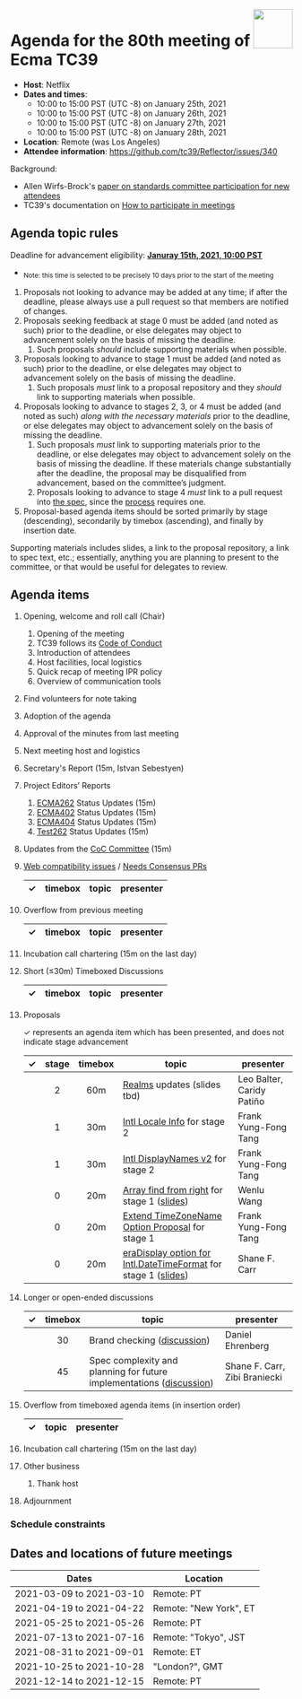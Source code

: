 
<img src="../images/Ecma_RVB-003.jpg" align="right" height="70" alt="" />

# Agenda for the 80th meeting of Ecma TC39

- **Host**: Netflix
- **Dates and times**:
  - 10:00 to 15:00 PST (UTC -8) on January 25th, 2021
  - 10:00 to 15:00 PST (UTC -8) on January 26th, 2021
  - 10:00 to 15:00 PST (UTC -8) on January 27th, 2021
  - 10:00 to 15:00 PST (UTC -8) on January 28th, 2021
- **Location**: Remote (was Los Angeles)
- **Attendee information**: https://github.com/tc39/Reflector/issues/340

Background:
- Allen Wirfs-Brock's [paper on standards committee participation for new attendees](http://wirfs-brock.com/allen/files/papers/standpats-asianplop2016.pdf)
- TC39's documentation on [How to participate in meetings](https://github.com/tc39/how-we-work/blob/master/how-to-participate-in-meetings.md)

## Agenda topic rules

Deadline for advancement eligibility: [**Januray 15th, 2021, 10:00 PST**](https://www.timeanddate.com/countdown/generic?p0=1440&iso=20210115T09&msg=TC39%20Submission%20%20%20%20%20deadline)
  - <sub>Note: this time is selected to be precisely 10 days prior to the start of the meeting</sub>

1. Proposals not looking to advance may be added at any time; if after the deadline, please always use a pull request so that members are notified of changes.
1. Proposals seeking feedback at stage 0 must be added (and noted as such) prior to the deadline, or else delegates may object to advancement solely on the basis of missing the deadline.
    1. Such proposals *should* include supporting materials when possible.
1. Proposals looking to advance to stage 1 must be added (and noted as such) prior to the deadline, or else delegates may object to advancement solely on the basis of missing the deadline.
    1. Such proposals *must* link to a proposal repository and they *should* link to supporting materials when possible.
1. Proposals looking to advance to stages 2, 3, or 4 must be added (and noted as such) *along with the necessary materials* prior to the deadline, or else delegates may object to advancement solely on the basis of missing the deadline.
    1. Such proposals *must* link to supporting materials prior to the deadline, or else delegates may object to advancement solely on the basis of missing the deadline. If these materials change substantially after the deadline, the proposal may be disqualified from advancement, based on the committee’s judgment.
    1. Proposals looking to advance to stage 4 *must* link to a pull request into [the spec](https://github.com/tc39/ecma262), since the [process](https://tc39.github.io/process-document/) requires one.
1. Proposal-based agenda items should be sorted primarily by stage (descending), secondarily by timebox (ascending), and finally by insertion date.

Supporting materials includes slides, a link to the proposal repository, a link to spec text, etc.; essentially, anything you are planning to present to the committee, or that would be useful for delegates to review.

## Agenda items

1. Opening, welcome and roll call (Chair)
    1. Opening of the meeting
    1. TC39 follows its [Code of Conduct](https://tc39.github.io/code-of-conduct/)
    1. Introduction of attendees
    1. Host facilities, local logistics
    1. Quick recap of meeting IPR policy
    1. Overview of communication tools
1. Find volunteers for note taking
1. Adoption of the agenda
1. Approval of the minutes from last meeting
1. Next meeting host and logistics
1. Secretary's Report (15m, Istvan Sebestyen)
1. Project Editors’ Reports
    1. [ECMA262](https://github.com/tc39/ecma262) Status Updates (15m)
    1. [ECMA402](https://github.com/tc39/ecma402) Status Updates (15m)
    1. [ECMA404](https://www.ecma-international.org/publications/standards/Ecma-404.htm) Status Updates (15m)
    1. [Test262](https://github.com/tc39/test262) Status Updates (15m)
1. Updates from the [CoC Committee](https://tc39.es/code-of-conduct/#code-of-conduct-committee) (15m)
1. [Web compatibility issues](https://github.com/tc39/ecma262/issues?utf8=✓&q=is%3Aopen+label%3A%22web+reality%22+is%3Aissue) / [Needs Consensus PRs](https://github.com/tc39/ecma262/pulls?q=is%3Apr+is%3Aopen+label%3A%22needs+consensus%22)

    | ✓ | timebox | topic | presenter |
    |:-:|:-------:|-------|-----------|

1. Overflow from previous meeting

    | ✓ | timebox | topic | presenter |
    |:-:|:-------:|-------|-----------|

1. Incubation call chartering (15m on the last day)

1. Short (&le;30m) Timeboxed Discussions

    | ✓ | timebox | topic | presenter |
    |:-:|:-------:|-------|-----------|

1. Proposals

    ✓ represents an agenda item which has been presented, and does not indicate stage advancement

    | ✓ | stage | timebox | topic | presenter |
    |:-:|:-----:|:-------:|-------|-----------|
    | | 2 | 60m | [Realms](https://github.com/tc39/proposal-realms) updates (slides tbd) | Leo Balter, Caridy Patiño | 
    | | 1 | 30m | [Intl Locale Info](https://github.com/tc39/proposal-intl-locale-info) for stage 2 | Frank Yung-Fong Tang |
    | | 1 | 30m | [Intl DisplayNames v2](https://github.com/tc39/intl-displaynames-v2) for stage 2 | Frank Yung-Fong Tang |
    | | 0 | 20m | [Array find from right](https://github.com/Kingwl/proposal-array-find-from-right) for stage 1 ([slides](https://drive.google.com/file/d/1w5BwvWkOUEXKBdsQLJnzJgyJ92tHRzDl/view)) | Wenlu Wang |
    | | 0 | 20m | [Extend TimeZoneName Option Proposal](https://github.com/FrankYFTang/proposal-intl-extend-timezonename/) for stage 1 | Frank Yung-Fong Tang |
    | | 0 | 20m | [eraDisplay option for Intl.DateTimeFormat](https://github.com/Louis-Aime/proposal-intl-eradisplay) for stage 1 ([slides](https://docs.google.com/presentation/d/1CABEQP_U-vCUxGKXbJmaZKvJZHEdFZZtAHGAOnRbrCY/edit?usp=sharing)) | Shane F. Carr |

1. Longer or open-ended discussions

    | ✓ | timebox | topic | presenter |
    |:-:|:-------:|-------|-----------|
    |   | 30 | Brand checking ([discussion](https://es.discourse.group/t/strong-brand-checking-in-javascript/557)) | Daniel Ehrenberg |
    |   | 45 | Spec complexity and planning for future implementations ([discussion](https://github.com/tc39/ecma402/issues/442)) | Shane F. Carr, Zibi Braniecki |

1. Overflow from timeboxed agenda items (in insertion order)

    | ✓ | topic | presenter |
    |:-:|-------|-----------|

1. Incubation call chartering (15m on the last day)

1. Other business
    1. Thank host
1. Adjournment

### Schedule constraints


## Dates and locations of future meetings

| Dates                    | Location                       |
|--------------------------|--------------------------------|
| 2021-03-09 to 2021-03-10 | Remote: PT                     |
| 2021-04-19 to 2021-04-22 | Remote: "New York", ET         |
| 2021-05-25 to 2021-05-26 | Remote: PT                     |
| 2021-07-13 to 2021-07-16 | Remote: "Tokyo", JST           |
| 2021-08-31 to 2021-09-01 | Remote: ET                     |
| 2021-10-25 to 2021-10-28 | "London?", GMT                 |
| 2021-12-14 to 2021-12-15 | Remote: PT                     |
